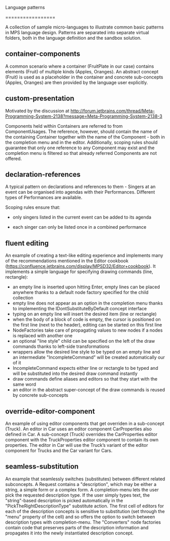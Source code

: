 ﻿Language patterns

=================



A collection of sample micro-languages to illustrate common basic patterns in MPS language design. Patterns are separated into separate virtual folders,
both in the language definition and the sandbox solution.



## container-components



A common scenario where a container (FruitPlate in our case) contains elements (Fruit) of multiple kinds (Apples, Oranges). An abstract concept (Fruit) is used
as a placeholder in the container and concrete sub-concepts (Apples, Oranges) are then provided by the language user explicitly.



## custom-presentation



Motivated by the discussion at http://forum.jetbrains.com/thread/Meta-Programming-System-2138?message=Meta-Programming-System-2138-3

Components held within Containers are referred to from ComponentUsages. The reference, however, should contain the name of the containing Container together
with the name of the Component - both in the completion menu and in the editor. Additionally, scoping rules should guarantee that only one reference to any
Component may exist and the completion menu is filtered so that already referred Components are not offered.



## declaration-references



A typical pattern on declarations and references to them - Singers at an event can be organised into agendas with their Performances. Different types of
Performances are available.

Scoping rules ensure that:


* only singers listed in the current event can be added to its agenda

* each singer can only be listed once in a combined performance


## fluent editing

An example of creating a text-like editing experience and implements many of the recommendations mentioned in
the Editor cookbook (https://confluence.jetbrains.com/display/MPSD32/Editor+cookbook). It implements a simple language for specifying drawing commands (line, rectangle):
* an empty line is inserted upon hitting Enter, empty lines can be placed anywhere thanks to a default node factory specified for the child collection
* empty line does not appear as an option in the completion menu thanks to implementing the IDontSubstituteByDefault concept interface
* typing on an empty line will insert the desired item (line or rectangle)
* when the body of a block of code is empty, the cursor is positioned on the first line (next to the header), editing can be started on this first line
* NodeFactories take care of propagating values to new nodes if a nodes is replaced with another one
* an optional "line style" child can be specified on the left of the draw commands thanks to left-side transformations
* wrappers allow the desired line style to be typed on an empty line and an intermediate "IncompleteCommand" will be created automatically our of it
* IncompleteCommand expects either line or rectangle to be typed and will be substituted into the desired draw command instantly
* draw commands define aliases and editors so that they start with the same word
* an editor in the abstract super-concept of the draw commands is reused by concrete sub-concepts


## override-editor-component



An example of using editor components that get overriden in a sub-concept (Truck). An editor in Car uses an editor component CarProperties also defined in Car.
A sub-concept (Truck) overrides the CarProperties editor component with the TruckProperties editor component to contain its own properties. The editor in Car
will use the Truck’s variant of the editor component for Trucks and the Car variant for Cars.


## seamless-substitution



An example that seamlessly switches (substitutes) between different related subconcepts. A Request contains a "description", which may be either a string,
a simple form or a complex form. A completion-menu lets the user pick the requested description type. If the user simply types text, the "string"-based
description is picked automatically in the "PickTheRightDescriptionType" substitute action.
The first cell of editors for each of the description concepts is sensitive to substitution (set through the "menu" property of the cell)
and so offers the option to switch between description types with completion-menu.
The "Converters" node factories contain code that preserves parts of the description information and propagates it into the newly instantiated
description concept.
